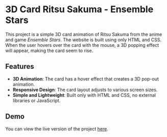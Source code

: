 # 3D Card Ritsu Sakuma - Ensemble Stars

This project is a simple 3D card animation of Ritsu Sakuma from the anime and game *Ensemble Stars*. The website is built using only HTML and CSS. When the user hovers over the card with the mouse, a 3D popping effect will appear, making the card seem to rise.

## Features
- **3D Animation**: The card has a hover effect that creates a 3D pop-out animation.
- **Responsive Design**: The card layout adjusts to various screen sizes.
- **Simple and Lightweight**: Built only with HTML and CSS, no external libraries or JavaScript.

## Demo
You can view the live version of the project [here](https://gianneangely.github.io/Ritsu-Sakuma-3D-card/).
